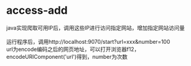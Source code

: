 # access-add
java实现爬取可用IP后，调用这些IP进行访问指定网站，增加指定网站访问量<br><br>
运行程序后，调用http://localhost:9070/start?url=xxx&number=100
<br>
url为encode编码之后的网页地址，可以打开浏览器f12，encodeURIComponent('url')得到，number为次数

